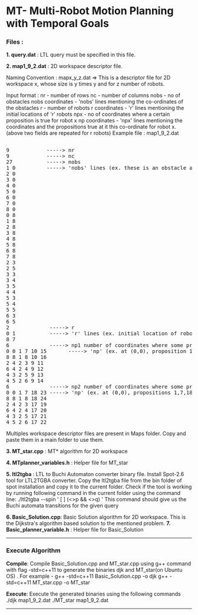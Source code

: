 
# MT- Multi-Robot Motion Planning with Temporal Goals

### **Files :**
**1. query.dat**  : LTL query must be specified in this file.

**2. map1_9_2.dat** : 2D workspace descriptor file.

Naming Convention :
mapx_y_z.dat => This is a descriptor file for 2D workspace x, whose size is y times y and for z number of robots.

Input format :
nr - number of rows
nc - number of columns
nobs - no of obstacles
nobs coordinates - 'nobs' lines  mentioning the co-ordinates of the obstacles
r - number of robots
r coordinates - 'r' lines mentioning the initial locations of 'r' robots
npx - no of coordinates where a certain proposition is true for robot x
np coordinates - 'npx' lines mentioning the coordinates and the propositions true at it this co-ordinate for robot x.
(above two fields are repeated for r robots)
Example file : map1_9_2.dat
<pre>	
9            -----> nr
9            -----> nc
27           -----> nobs
1 0          -----> 'nobs' lines (ex. these is an obstacle at coord (1,2) in the workspace)
2 0
3 0
4 0
5 0
6 0
7 0
8 0
0 8
1 8
2 8
3 8
4 8
5 8
6 8
7 8
2 3
2 5
3 3
3 4
3 5
4 4
5 3
5 4
5 5
6 3
6 5
2             -----> r
0 1           -----> 'r' lines (ex. initial location of robot 1 is (8,7))
8 7	
6             -----> np1 number of coordinates where some proposition is true for robot 1
0 0 1 7 10 15       -----> 'np' (ex. at (0,0), proposition 1,7,10,15 are true for robot 1)
8 8 1 8 10 16
2 4 2 3 9 11
6 4 2 4 9 12
4 3 2 5 9 13
4 5 2 6 9 14
6             -----> np2 number of coordinates where some proposition is true for robot 2
0 0 1 7 18 23 -----> 'np' (ex. at (0,0), propositions 1,7,18,23 are true for robot 2)
8 8 1 8 18 24
2 4 2 3 17 19
6 4 2 4 17 20
4 3 2 5 17 21
4 5 2 6 17 22
</pre>
Multiples workspace descriptor files are present in Maps folder. Copy and paste them in a main folder to use them.

**3. MT_star.cpp** : MT&ast; algorithm for 2D workspace

**4. MTplanner_variables.h** : Helper file for MT_star

**5. ltl2tgba** : LTL to Buchi Automaton converter binary file. 
Install Spot-2.6 tool for LTL2TGBA converter. Copy the ltl2tgba file from the bin folder of spot installation and copy it to the current folder. Check if the tool is working by running following command in the current folder using the command line:
./ltl2tgba \--spin ' [ ] (<>p && <>q) '
This command should give us the Buchi automata transitions for the given query

**6. Basic_Solution.cpp**: Basic Solution algorithm for 2D workspace. This is the Dijkstra's  algorithm based solution to the mentioned problem.
**7. Basic_planner_variable.h** : Helper file for Basic_Solution

----
### Execute Algorithm

**Compile**:  Compile Basic_Solution.cpp and MT_star.cpp using g++ command with flag -std=c++11 to generate the binaries djk and MT_star(on Ubuntu OS) . 
For example -
g++ -std=c++11 Basic_Solution.cpp -o djk
g++ -std=c++11 MT_star.cpp -o MT_star

**Execute**:  Execute the generated binaries using the following commands
./djk map1_9_2.dat
./MT_star map1_9_2.dat

------------
